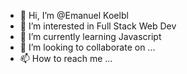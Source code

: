 - 👋 Hi, I’m @Emanuel Koelbl
- 👀 I’m interested in Full Stack Web Dev
- 🌱 I’m currently learning Javascript
- 💞️ I’m looking to collaborate on ...
- 📫 How to reach me ...

<!---
Foxy247/Foxy247 is a ✨ special ✨ repository because its `README.md` (this file) appears on your GitHub profile.
You can click the Preview link to take a look at your changes.
--->

